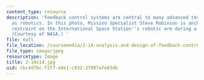 ```yaml
---
content_type: resource
description: 'Feedback control systems are central to many advanced technologies such
  as robotics. In this photo, Mission Specialist Steve Robinson is anchored to a foot
  restraint on the International Space Station''s robotic arm during a spacewalk.
  (Courtesy of NASA.) '
file: null
file_location: /coursemedia/2-14-analysis-and-design-of-feedback-control-systems-spring-2014/cbc4d7bcf2f7e8e1c93237097afe63db_2-14s14.jpg
file_type: image/jpeg
resourcetype: Image
title: 2-14s14.jpg
uid: cbc4d7bc-f2f7-e8e1-c932-37097afe63db
---
```

